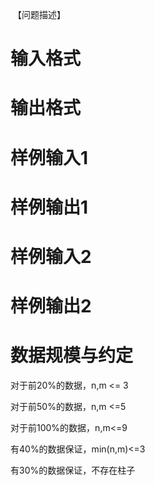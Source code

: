
 【问题描述】<br/>

# 输入格式



# 输出格式



# 样例输入1



# 样例输出1



# 样例输入2



# 样例输出2



# 数据规模与约定


<p>
对于前20%的数据，n,m &lt;= 3
</p>
<p>
对于前50%的数据，n,m &lt;=5
</p>
<p>
对于前100%的数据，n,m&lt;=9
</p>
<p>
有40%的数据保证，min(n,m)&lt;=3
</p>
<p>
有30%的数据保证，不存在柱子
</p>
